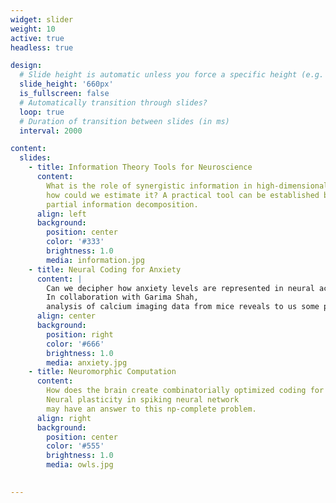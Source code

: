 ```yaml
---
widget: slider
weight: 10
active: true
headless: true

design:
  # Slide height is automatic unless you force a specific height (e.g. '400px')
  slide_height: '660px'
  is_fullscreen: false
  # Automatically transition through slides?
  loop: true
  # Duration of transition between slides (in ms)
  interval: 2000

content:
  slides:
    - title: Information Theory Tools for Neuroscience
      content: 
        What is the role of synergistic information in high-dimensional data, and
        how could we estimate it? A practical tool can be established based on 
        partial information decomposition.
      align: left
      background:
        position: center
        color: '#333'
        brightness: 1.0
        media: information.jpg
    - title: Neural Coding for Anxiety
      content: | 
        Can we decipher how anxiety levels are represented in neural activities? 
        In collaboration with Garima Shah,
        analysis of calcium imaging data from mice reveals to us some possibilites.
      align: center
      background:
        position: right
        color: '#666'
        brightness: 1.0
        media: anxiety.jpg
    - title: Neuromorphic Computation
      content: 
        How does the brain create combinatorially optimized coding for selective attention? 
        Neural plasticity in spiking neural network
        may have an answer to this np-complete problem.
      align: right
      background:
        position: center
        color: '#555'
        brightness: 1.0
        media: owls.jpg

    
---
```


